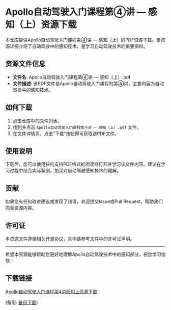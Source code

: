 # Apollo自动驾驶入门课程第④讲 — 感知（上）资源下载

本仓库提供Apollo自动驾驶入门课程第④讲 — 感知（上）的PDF资源下载。该资源详细介绍了自动驾驶中的感知技术，是学习自动驾驶技术的重要资料。

## 资源文件信息

- **文件名**: Apollo自动驾驶入门课程第④讲 — 感知（上）.pdf
- **文件描述**: 该PDF文件是Apollo自动驾驶入门课程的第④讲，主要内容为自动驾驶中的感知技术。

## 如何下载

1. 点击仓库中的文件列表。
2. 找到并点击 `Apollo自动驾驶入门课程第④讲 — 感知（上）.pdf` 文件。
3. 在文件详情页，点击“下载”按钮即可获取该PDF文件。

## 使用说明

下载后，您可以使用任何支持PDF格式的阅读器打开并学习该文件内容。建议在学习过程中结合实际案例，加深对自动驾驶感知技术的理解。

## 贡献

如果您有任何改进建议或发现了错误，欢迎提交Issue或Pull Request，帮助我们完善资源内容。

## 许可证

本资源文件遵循相关开源协议，具体请参考文件中的许可证声明。

---

希望本资源能够帮助您更好地理解Apollo自动驾驶技术中的感知部分，祝您学习愉快！

## 下载链接
[Apollo自动驾驶入门课程第4讲感知上资源下载](https://pan.quark.cn/s/103d0937e84a) 

(备用: [备用下载](https://pan.baidu.com/s/12WDL6IVLWmuDHZGZ1w23Xw?pwd=1234))
